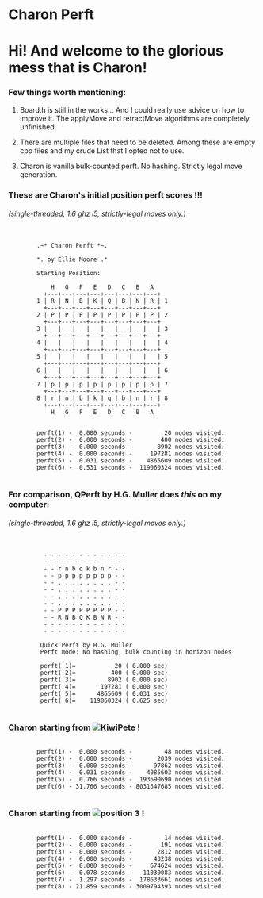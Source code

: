 # Charon Perft
# Hi! And welcome to the glorious mess that is Charon!

### Few things worth mentioning:

<p>
 <ol>
  <li>
   <p>
Board.h is still in the works... And I could really use advice on how to improve it.
The applyMove and retractMove algorithms are completely unfinished.
   </p> 
  <li>
   <p>
There are multiple files that need to be deleted. Among these are empty cpp files and 
my crude List that I opted not to use.
   </p>
  </li> 
  <li>
   <p>
Charon is vanilla bulk-counted perft. No hashing. Strictly legal move generation.
   </p>
  </li> 
 </ol> 
</p>

### These are Charon's initial position perft scores !!!
###### *(single-threaded, 1.6 ghz i5, strictly-legal moves only.)*
 <pre>
  <code>
        .~* Charon Perft *~.

        *. by Ellie Moore .*

        Starting Position:

            H   G   F   E   D   C   B   A
          +---+---+---+---+---+---+---+---+
        1 | R | N | B | K | Q | B | N | R | 1
          +---+---+---+---+---+---+---+---+
        2 | P | P | P | P | P | P | P | P | 2
          +---+---+---+---+---+---+---+---+
        3 |   |   |   |   |   |   |   |   | 3
          +---+---+---+---+---+---+---+---+
        4 |   |   |   |   |   |   |   |   | 4
          +---+---+---+---+---+---+---+---+
        5 |   |   |   |   |   |   |   |   | 5
          +---+---+---+---+---+---+---+---+
        6 |   |   |   |   |   |   |   |   | 6
          +---+---+---+---+---+---+---+---+
        7 | p | p | p | p | p | p | p | p | 7
          +---+---+---+---+---+---+---+---+
        8 | r | n | b | k | q | b | n | r | 8
          +---+---+---+---+---+---+---+---+
            H   G   F   E   D   C   B   A


        perft(1) -  0.000 seconds -         20 nodes visited.
        perft(2) -  0.000 seconds -        400 nodes visited.
        perft(3) -  0.000 seconds -       8902 nodes visited.
        perft(4) -  0.000 seconds -     197281 nodes visited.
        perft(5) -  0.031 seconds -    4865609 nodes visited.
        perft(6) -  0.531 seconds -  119060324 nodes visited.
 </code>
</pre> 
### For comparison, QPerft by H.G. Muller does *this* on my computer:
###### *(single-threaded, 1.6 ghz i5, strictly-legal moves only.)*
<pre>
 <code>
          - - - - - - - - - - - -
          - - - - - - - - - - - -
          - - r n b q k b n r - -
          - - p p p p p p p p - -
          - - . . . . . . . . - -
          - - . . . . . . . . - -
          - - . . . . . . . . - -
          - - . . . . . . . . - -
          - - P P P P P P P P - -
          - - R N B Q K B N R - -
          - - - - - - - - - - - -
          - - - - - - - - - - - -

         Quick Perft by H.G. Muller
         Perft mode: No hashing, bulk counting in horizon nodes

         perft( 1)=           20 ( 0.000 sec)
         perft( 2)=          400 ( 0.000 sec)
         perft( 3)=         8902 ( 0.000 sec)
         perft( 4)=       197281 ( 0.000 sec)
         perft( 5)=      4865609 ( 0.031 sec)
         perft( 6)=    119060324 ( 0.625 sec)
 </code>
</pre>
### Charon starting from ![KiwiPete](https://www.chessprogramming.org/Perft_Results) !
<pre>
 <code>
        perft(1) -  0.000 seconds -         48 nodes visited.
        perft(2) -  0.000 seconds -       2039 nodes visited.
        perft(3) -  0.000 seconds -      97862 nodes visited.
        perft(4) -  0.031 seconds -    4085603 nodes visited.
        perft(5) -  0.766 seconds -  193690690 nodes visited.
        perft(6) - 31.766 seconds - 8031647685 nodes visited.
 </code>
</pre>
### Charon starting from ![position 3](https://www.chessprogramming.org/Perft_Results) !
<pre>
 <code>
        perft(1) -  0.000 seconds -         14 nodes visited.
        perft(2) -  0.000 seconds -        191 nodes visited.
        perft(3) -  0.000 seconds -       2812 nodes visited.
        perft(4) -  0.000 seconds -      43238 nodes visited.
        perft(5) -  0.000 seconds -     674624 nodes visited.
        perft(6) -  0.078 seconds -   11030083 nodes visited.
        perft(7) -  1.297 seconds -  178633661 nodes visited.
        perft(8) - 21.859 seconds - 3009794393 nodes visited.
 </code>
</pre>

